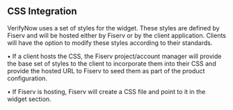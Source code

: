 ## CSS Integration

VerifyNow uses a set of styles for the widget. These styles are defined by Fiserv and will be hosted either by Fiserv or by the client application. Clients will have the option to modify these styles according to their standards.

•	If a client hosts the CSS, the Fiserv project/account manager will provide the base set of styles to the client to incorporate them into their CSS and provide the hosted URL to Fiserv to seed them as part of the product configuration.

•	If Fiserv is hosting, Fiserv will create a CSS file and point to it in the widget section.
